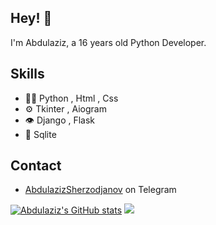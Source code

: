## Hey! 👋
I'm Abdulaziz, a 16 years old Python Developer.
## Skills
- 👨‍💻 Python , Html , Css
- ⚙️ Tkinter , Aiogram
- 👁️ Django , Flask
- 💽 Sqlite

## Contact
- [AbdulazizSherzodjanov](https://t.me/PyCoder_off1cial) on Telegram

[![Abdulaziz's GitHub stats](https://github-readme-stats.vercel.app/api?username=AbdulazizSherzodjanov&show_icons=true&theme=tokyonight)](https://github.com/AbdulazizSherzodjanov/github-readme-stats)
<img src="https://img.shields.io/badge/Docker-2CA5E0?style=for-the-badge&logo=docker&logoColor=white" />
